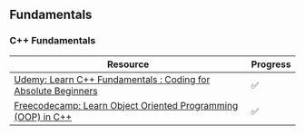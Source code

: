 ## **Fundamentals**

### C++ Fundamentals

|Resource|Progress|
|---|---|
|[Udemy: Learn C++ Fundamentals : Coding for Absolute Beginners](https://www.udemy.com/course/learn-c-advanced-master-classes-on-oops-and-templates/?couponCode=LEADERSALE24B)|✅|
|[Freecodecamp: Learn Object Oriented Programming (OOP) in C++](https://www.freecodecamp.org/news/learn-object-oriented-programming-oop-in-c-full-video-course)|✅|
